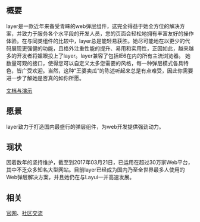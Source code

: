 
## 概要
layer是一款近年来备受青睐的web弹层组件，这完全得益于她全方位的解决方案，并致力于服务各个水平段的开发人员，您的页面会轻松地拥有丰富友好的操作体验。在与同类组件的比较中，layer总是能轻易获胜。她尽可能地在以更少的代码展现更强健的功能，且格外注重性能的提升、易用和实用性，正因如此，越来越多的开发者将媚眼投上了layer。layer兼容了包括IE6在内的所有主流浏览器。 她数量可观的接口，使得您可以自定义太多您需要的风格，每一种弹层模式各具特色，皆广受欢迎。当然，这种“王婆卖瓜”的陈述听起来总是有点难受，因此你需要进一步了解她是否真的如你所愿。

[文档与演示](http://layer.layui.com/) 

## 愿景
layer致力于打造国内最盛行的弹层组件，为web开发提供强劲动力。

## 现状
因着数年的坚持维护，截至到2017年03月21日，已运用在超过30万家Web平台，其中不乏众多知名大型网站。目前layer已经成为国内乃至全世界最多人使用的Web弹层解决方案，并且她仍在与Layui一并高速发展。


## 相关
[官网](http://layer.layui.com/)、[社区交流](http://fly.layui.com)